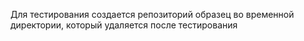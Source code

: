 Для тестирования создается репозиторий образец во временной директории, который удаляется после тестирования
